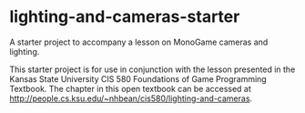 # lighting-and-cameras-starter
A starter project to accompany a lesson on MonoGame cameras and lighting.

This starter project is for use in conjunction with the lesson presented in the Kansas State University CIS 580 Foundations of Game Programming Textbook. The chapter in this open textbook can be accessed at http://people.cs.ksu.edu/~nhbean/cis580/lighting-and-cameras.
